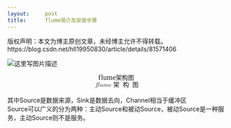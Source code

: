```yaml
---
layout:     post
title:      flume简介及安装步骤
---
```

<div id="article_content" class="article_content clearfix csdn-tracking-statistics" data-pid="blog" data-mod="popu_307" data-dsm="post">
								<div class="article-copyright">
					版权声明：本文为博主原创文章，未经博主允许不得转载。					https://blog.csdn.net/hll19950830/article/details/81571406				</div>
								            <div id="content_views" class="markdown_views prism-atom-one-dark">
							<!-- flowchart 箭头图标 勿删 -->
							<svg xmlns="http://www.w3.org/2000/svg" style="display: none;"><path stroke-linecap="round" d="M5,0 0,2.5 5,5z" id="raphael-marker-block" style="-webkit-tap-highlight-color: rgba(0, 0, 0, 0);"></path></svg>
							<p><img src="https://img-blog.csdn.net/20180814002135524?watermark/2/text/aHR0cHM6Ly9ibG9nLmNzZG4ubmV0L2hsbDE5OTUwODMw/font/5a6L5L2T/fontsize/400/fill/I0JBQkFCMA==/dissolve/70" alt="这里写图片描述" title=""> <br>
<span class="MathJax_Preview" style="color: inherit; display: none;"></span></p><div class="MathJax_Display" style="text-align: center;"><span class="MathJax" id="MathJax-Element-8-Frame" tabindex="0" style="text-align: center; position: relative;" data-mathml='&lt;math xmlns="http://www.w3.org/1998/Math/MathML" display="block"&gt;&lt;mi&gt;f&lt;/mi&gt;&lt;mi&gt;l&lt;/mi&gt;&lt;mi&gt;u&lt;/mi&gt;&lt;mi&gt;m&lt;/mi&gt;&lt;mi&gt;e&lt;/mi&gt;&lt;mrow class="MJX-TeXAtom-ORD"&gt;&lt;mo&gt;&amp;#x67B6;&lt;/mo&gt;&lt;/mrow&gt;&lt;mrow class="MJX-TeXAtom-ORD"&gt;&lt;mo&gt;&amp;#x6784;&lt;/mo&gt;&lt;/mrow&gt;&lt;mrow class="MJX-TeXAtom-ORD"&gt;&lt;mo&gt;&amp;#x56FE;&lt;/mo&gt;&lt;/mrow&gt;&lt;/math&gt;' role="presentation"><nobr aria-hidden="true"><span class="math" id="MathJax-Span-659" style="width: 6.357em; display: inline-block;"><span style="display: inline-block; position: relative; width: 5.263em; height: 0px; font-size: 120%;"><span style="position: absolute; clip: rect(1.201em 1005.26em 2.503em -999.997em); top: -2.133em; left: 0em;"><span class="mrow" id="MathJax-Span-660"><span class="mi" id="MathJax-Span-661" style="font-family: MathJax_Math-italic;">f<span style="display: inline-block; overflow: hidden; height: 1px; width: 0.055em;"></span></span><span class="mi" id="MathJax-Span-662" style="font-family: MathJax_Math-italic;">l</span><span class="mi" id="MathJax-Span-663" style="font-family: MathJax_Math-italic;">u</span><span class="mi" id="MathJax-Span-664" style="font-family: MathJax_Math-italic;">m</span><span class="mi" id="MathJax-Span-665" style="font-family: MathJax_Math-italic;">e</span><span class="texatom" id="MathJax-Span-666"><span class="mrow" id="MathJax-Span-667"><span class="mo" id="MathJax-Span-668"><span style='font-family: STIXGeneral, "Arial Unicode MS", serif; font-size: 83%; font-style: normal; font-weight: normal;'>架</span></span></span></span><span class="texatom" id="MathJax-Span-669"><span class="mrow" id="MathJax-Span-670"><span class="mo" id="MathJax-Span-671"><span style='font-family: STIXGeneral, "Arial Unicode MS", serif; font-size: 83%; font-style: normal; font-weight: normal;'>构</span></span></span></span><span class="texatom" id="MathJax-Span-672"><span class="mrow" id="MathJax-Span-673"><span class="mo" id="MathJax-Span-674"><span style='font-family: STIXGeneral, "Arial Unicode MS", serif; font-size: 83%; font-style: normal; font-weight: normal;'>图</span></span></span></span></span><span style="display: inline-block; width: 0px; height: 2.138em;"></span></span></span><span style="display: inline-block; overflow: hidden; vertical-align: -0.309em; border-left: 0px solid; width: 0px; height: 1.316em;"></span></span></nobr><span class="MJX_Assistive_MathML MJX_Assistive_MathML_Block" role="presentation"><math xmlns="http://www.w3.org/1998/Math/MathML" display="block"><mi>f</mi><mi>l</mi><mi>u</mi><mi>m</mi><mi>e</mi><mrow class="MJX-TeXAtom-ORD"><mo>架</mo></mrow><mrow class="MJX-TeXAtom-ORD"><mo>构</mo></mrow><mrow class="MJX-TeXAtom-ORD"><mo>图</mo></mrow></math></span></span></div><script type="math/tex; mode=display" id="MathJax-Element-8">flume架构图</script> <br>
其中Source是数据来源，Sink是数据去向，Channel相当于缓冲区 <br>
Source可以广义的分为两种：主动Source和被动Source，被动Source是一种服务，主动Source则不是服务。            </div>
						<link href="https://csdnimg.cn/release/phoenix/mdeditor/markdown_views-9e5741c4b9.css" rel="stylesheet">
                </div>